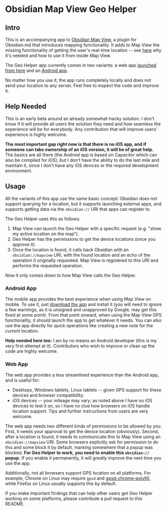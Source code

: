 # Obsidian Map View Geo Helper

## Intro

This is an accompanying app to [Obsidian Map View](https://github.com/esm7/obsidian-map-view), a plugin for Obsidian.md that introduces mapping functionality.
It adds to Map View the missing functionality of getting the user's real-time location -- see [here](https://github.com/esm7/obsidian-map-view#gps-location-support) why it's needed and how to use it from inside Map View.

The Geo Helper app currently comes in two variants: a web app [launched from here](https://esm7.github.io/obsidian-geo-helper) and an [Android app](#android-app).

No matter how you use it, the app runs completely locally and does not send your location to any server.
Feel free to inspect the code and improve it.

## Help Needed

This is an early beta around an already somewhat-hacky solution.
I don't know if it will provide all users the solution they need and how seamless the experience will be for everybody.
Any contribution that will improve users' experience is highly welcome.

**The most important gap right now is that there is no iOS app, and if someone can take ownership of an iOS version, it will be of great help.** The basics are all there (the Android app is based on Capacitor which can also be compiled for iOS), but I don't have the ability to do the last mile and maintain it, since I don't have any iOS devices or the required development environment.

## Usage

All the variants of this app use the same basic concept: Obsidian does not support querying for a location, but it supports launching external apps, and supports getting data via the `obsidian://` URI that apps can register to.

The Geo Helper uses this as follows:

1. Map View can launch the Geo Helper with a specific request (e.g. "show my active location on the map").
2. Geo Helper has the permissions to get the device locations (once you approve it).
3. Once the location is found, it calls back Obsidian with an `obsidian://mapview` URI, with the found location and an echo of the operation it originally requested. Map View is registered to this URI and performs the requested operation.

Now it only comes down to how Map View calls the Geo Helper.

### Android App

The mobile app provides the best experience when using Map View on mobile.
To use it, just [download the app](https://github.com/esm7/obsidian-geo-helper/releases) and install it (you will need to ignore a few warnings, as it is unsigned and unapproved by Google, may get this fixed at some point).
From that point onward, when using the Map View GPS functionality, it should launch the app to get whatever it needs.
You can also use the app directly for quick operations like creating a new note for the current location.

**Help needed here too:** I am by no means an Android developer (this is my very first attempt at it). Contributors who wish to improve or clean up the code are highly welcome.

### Web App

The web app provides a less streamlined experience than the Android app, and is useful for:

- Desktops, Windows tablets, Linux tablets -- given GPS support for these devices and browser compatibility.
- iOS devices -- your mileage may vary; as noted above I have no iOS devices to test it on, so I have no clue how browsers on iOS handle location support. Tips and further instructions from users are very welcome.

The web app needs two different kinds of permissions to be allowed by you.
First, it needs your approval to get the device location (obviously).
Second, after a location is found, it needs to communicate this to Map View using an `obsidian://mapview` URI. Some browsers explicitly ask for permission to do this and some block it by default, marking somewhere that a popup was blocked. **For Geo Helper to work, you need to enable this `obsidian://` popup.** If you enable it permanently, it will greatly improve the next time you use the app.

Additionally, not all browsers support GPS location on all platforms.
For example, Chrome on Linux may require `gpsd` and [gpsd-chrome-polyfill](https://github.com/micolous/gpsd-chrome-polyfill), while Firefox on Linux usually supports this by default.

If you make important findings that can help other users get Geo Helper working on some platforms, please contribute a pull request to this README.

